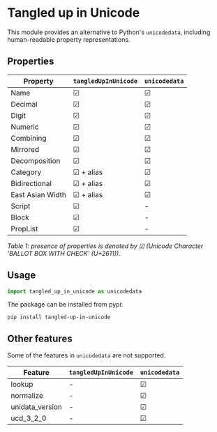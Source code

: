 # Tangled up in Unicode

This module provides an alternative to Python's `unicodedata`, including human-readable property representations.

## Properties

| Property				| `tangledUpInUnicode`			| `unicodedata` 		|
|-----------------------|-------------------------------|-----------------------|
| Name					| &#9745;						| &#9745;  				|
| Decimal				| &#9745;						| &#9745;  				|
| Digit					| &#9745;						| &#9745;  				|
| Numeric				| &#9745;						| &#9745;  				|
| Combining           	| &#9745;						| &#9745;  				|
| Mirrored           	| &#9745;						| &#9745;  				|
| Decomposition        	| &#9745;						| &#9745;  				|
| Category				| &#9745; + alias				| &#9745;  				|
| Bidirectional			| &#9745; + alias				| &#9745;  				|
| East Asian Width		| &#9745; + alias				| &#9745;  				|
| Script				| &#9745;						| -  					|
| Block					| &#9745;						| -  					|
| PropList				| &#9745;						| -  					|

_Table 1: presence of properties is denoted by &#9745; (Unicode Character 'BALLOT BOX WITH CHECK' (U+2611))._		

## Usage

```python
import tangled_up_in_unicode as unicodedata
```

The package can be installed from pypi:

```
pip install tangled-up-in-unicode
```

## Other features

Some of the features in `unicodedata` are not supported. 

| Feature				| `tangledUpInUnicode`			| `unicodedata` 		|
|-----------------------|-------------------------------|-----------------------|
| lookup	           	| -								| &#9745;  				|
| normalize           	| -								| &#9745;  				|
| unidata_version      	| -								| &#9745;  				|
| ucd_3_2_0      		| -								| &#9745;  				|

